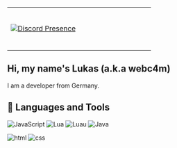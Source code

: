<table width="100%"> 
  <tr>
  <td width="50%">
    
&nbsp; <br> [![Discord Presence](https://lanyard.cnrad.dev/api/751067099295645707)](https://discord.com/users/751067099295645707)

<br />

    
  </td>
</table>

## Hi, my name's Lukas (a.k.a webc4m)
I am a developer from Germany. 

## 🔨 Languages and Tools
![JavaScript](https://img.shields.io/badge/JavaScript-F7DF1E?style=for-the-badge&logo=javascript&logoColor=black) ![Lua](https://img.shields.io/badge/lua-0047B3?style=for-the-badge&logo=lua&logoColor=white) ![Luau](https://img.shields.io/badge/luau-EC4A3F?style=for-the-badge&logo=roblox&logoColor=white) ![Java](https://img.shields.io/badge/Java-007396?style=for-the-badge&logo=java&logoColor=white) 

![html](https://img.shields.io/badge/html-E34F26?style=for-the-badge&logo=html5&logoColor=white) ![css](https://img.shields.io/badge/css-1572B6?style=for-the-badge&logo=css3&logoColor=white)

